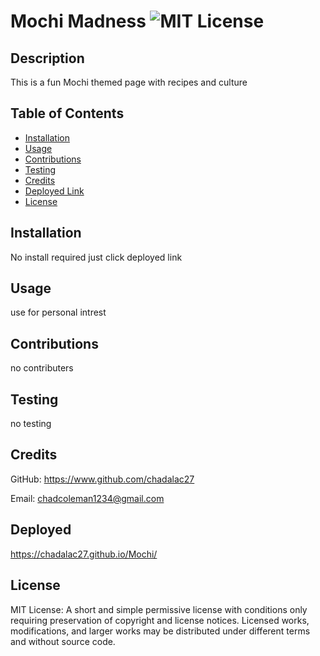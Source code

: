# Mochi Madness ![MIT License](https://img.shields.io/badge/License-MIT-Green)

## Description

This is a fun Mochi themed page with recipes and culture

## Table of Contents

* [Installation](#installation)
* [Usage](#usage)
* [Contributions](#contributions)
* [Testing](#testing)
* [Credits](#credits)
* [Deployed Link](#Deployed)
* [License](#license)

## Installation
No install required just click deployed link

## Usage
use for personal intrest

## Contributions
no contributers

## Testing
no testing

## Credits
GitHub: https://www.github.com/chadalac27

Email: chadcoleman1234@gmail.com
## Deployed  
  https://chadalac27.github.io/Mochi/
## License
MIT License: A short and simple permissive license with conditions only requiring preservation of copyright and license notices. Licensed works, modifications, and larger works may be distributed under different terms and without source code.